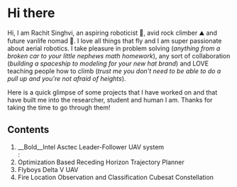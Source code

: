 # Hi there

Hi, I am Rachit Singhvi, an aspiring roboticist 🤖, avid rock climber ⛰️ and future vanlife nomad 🚙. I love all things that fly and I am super passionate about aerial robotics. I take pleasure in problem solving (*anything from a broken car to your little nephews math homework*), any sort of collaboration (*building a spaceship to modeling for your new hat brand*) and LOVE teaching people how to climb (*trust me you don't need to be able to do a pull up and you're not afraid of heights*).

Here is a quick glimpse of some projects that I have worked on and that have built me into the researcher, student and human I am. Thanks for taking the time to go through them!

<h2> Contents </h2>
<ol>
  <li>__Bold__Intel Asctec Leader-Follower UAV system</li>: 
  <li>Optimization Based Receding Horizon Trajectory Planner </li>
  <li>Flyboys Delta V UAV </li>
  <li>Fire Location Observation and Classification Cubesat Constellation </li>
</ol>
